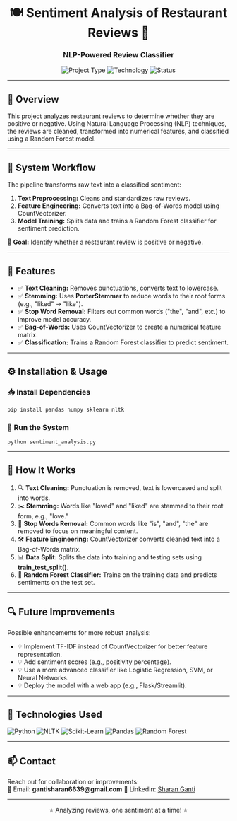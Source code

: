 <h1 align="center">🍽️ Sentiment Analysis of Restaurant Reviews 🧠</h1>
<h3 align="center">NLP-Powered Review Classifier</h3>

<p align="center">
  <img src="https://img.shields.io/badge/Project-Sentiment%20Analysis-blue?style=for-the-badge" alt="Project Type" />
  <img src="https://img.shields.io/badge/Technology-NLP%20%7C%20Machine%20Learning-orange?style=for-the-badge" alt="Technology" />
  <img src="https://img.shields.io/badge/Status-Completed-green?style=for-the-badge" alt="Status" />
</p>

---

<h2>📌 Overview</h2>

<p>
  This project analyzes restaurant reviews to determine whether they are positive or negative. Using Natural Language Processing (NLP) techniques, the reviews are cleaned, transformed into numerical features, and classified using a Random Forest model.
</p>

---

<h2>🔧 System Workflow</h2>

<p>The pipeline transforms raw text into a classified sentiment:</p>

<ol>
  <li><b>Text Preprocessing:</b> Cleans and standardizes raw reviews.</li>
  <li><b>Feature Engineering:</b> Converts text into a Bag-of-Words model using CountVectorizer.</li>
  <li><b>Model Training:</b> Splits data and trains a Random Forest classifier for sentiment prediction.</li>
</ol>

<p>🎯 <b>Goal:</b> Identify whether a restaurant review is positive or negative.</p>

---

<h2>🚀 Features</h2>

<ul>
  <li>✅ <b>Text Cleaning:</b> Removes punctuations, converts text to lowercase.</li>
  <li>✅ <b>Stemming:</b> Uses <b>PorterStemmer</b> to reduce words to their root forms (e.g., "liked" → "like").</li>
  <li>✅ <b>Stop Word Removal:</b> Filters out common words ("the", "and", etc.) to improve model accuracy.</li>
  <li>✅ <b>Bag-of-Words:</b> Uses CountVectorizer to create a numerical feature matrix.</li>
  <li>✅ <b>Classification:</b> Trains a Random Forest classifier to predict sentiment.</li>
</ul>

---

<h2>⚙️ Installation & Usage</h2>

<h3>📥 Install Dependencies</h3>
<pre><code>pip install pandas numpy sklearn nltk</code></pre>

<h3>🚀 Run the System</h3>
<pre><code>python sentiment_analysis.py</code></pre>

---

<h2>🧠 How It Works</h2>

<ol>
  <li>🔍 <b>Text Cleaning:</b> Punctuation is removed, text is lowercased and split into words.</li>
  <li>✂️ <b>Stemming:</b> Words like "loved" and "liked" are stemmed to their root form, e.g., "love."</li>
  <li>🛑 <b>Stop Words Removal:</b> Common words like "is", "and", "the" are removed to focus on meaningful content.</li>
  <li>🛠️ <b>Feature Engineering:</b> CountVectorizer converts cleaned text into a Bag-of-Words matrix.</li>
  <li>📊 <b>Data Split:</b> Splits the data into training and testing sets using <b>train_test_split()</b>.</li>
  <li>🌳 <b>Random Forest Classifier:</b> Trains on the training data and predicts sentiments on the test set.</li>
</ol>

---

<h2>🔍 Future Improvements</h2>

<p>Possible enhancements for more robust analysis:</p>

<ul>
  <li>💡 Implement TF-IDF instead of CountVectorizer for better feature representation.</li>
  <li>💡 Add sentiment scores (e.g., positivity percentage).</li>
  <li>💡 Use a more advanced classifier like Logistic Regression, SVM, or Neural Networks.</li>
  <li>💡 Deploy the model with a web app (e.g., Flask/Streamlit).</li>
</ul>

---

<h2>🔧 Technologies Used</h2>

<p>
  <img src="https://img.shields.io/badge/Python-3.9-blue?style=flat-square" alt="Python" />
  <img src="https://img.shields.io/badge/NLTK-yellow?style=flat-square" alt="NLTK" />
  <img src="https://img.shields.io/badge/Scikit--Learn-red?style=flat-square" alt="Scikit-Learn" />
  <img src="https://img.shields.io/badge/Pandas-green?style=flat-square" alt="Pandas" />
  <img src="https://img.shields.io/badge/RandomForest-orange?style=flat-square" alt="Random Forest" />
</p>

---

<h2>📫 Contact</h2>

<p>
  Reach out for collaboration or improvements:
  <br>
  📧 Email: <b>gantisharan6639@gmail.com</b>  
  🔗 LinkedIn: <a href="https://linkedin.com/in/sharan-ganti" target="_blank">Sharan Ganti</a>
</p>

---

<p align="center">⭐ Analyzing reviews, one sentiment at a time! ⭐</p>
